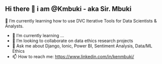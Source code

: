 ## Hi there 👋 i am @Kmbuki - aka Sir. Mbuki

🔭 I’m currently learning how to use DVC Iterative Tools for Data Scientists & Analysts.
- 🌱 I’m currently learning ...
- 👯 I’m looking to collaborate on data ethics research projects
- 💬 Ask me about Django, Ionic, Power BI, Sentiment Analysis, Data/ML Ethics
- 📫 How to reach me: https://www.linkedin.com/in/kenmbuki/
